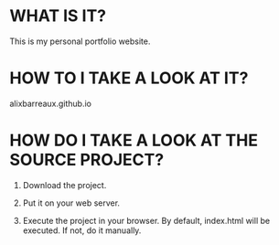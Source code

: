 # WHAT IS IT?

This is my personal portfolio website.


# HOW TO I TAKE A LOOK AT IT?

alixbarreaux.github.io

# HOW DO I TAKE A LOOK AT THE SOURCE PROJECT?

1) Download the project.

2) Put it on your web server.

3) Execute the project in your browser.
By default, index.html will be executed. If not, do it manually.